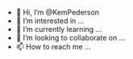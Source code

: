 - 👋 Hi, I’m @KemPederson
- 👀 I’m interested in ...
- 🌱 I’m currently learning ...
- 💞️ I’m looking to collaborate on ...
- 📫 How to reach me ...

<!---
KemPederson/KemPederson is a ✨ special ✨ repository because its `README.md` (this file) appears on your GitHub profile.
You can click the Preview link to take a look at your changes.
--->
